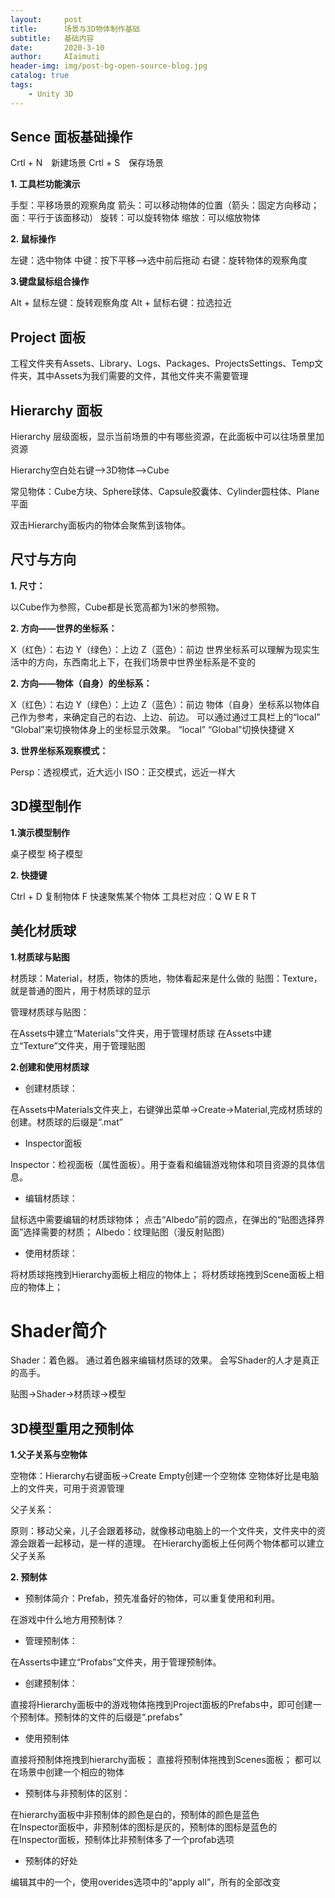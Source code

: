 ```yaml
---
layout:     post
title:      场景与3D物体制作基础
subtitle:   基础内容
date:       2020-3-10
author:     AIaimuti
header-img: img/post-bg-open-source-blog.jpg
catalog: true
tags:
    - Unity 3D
---
```


## Sence 面板基础操作

Crtl + N　新建场景 Crtl + S　保存场景

**1. 工具栏功能演示**

手型：平移场景的观察角度
箭头：可以移动物体的位置（箭头：固定方向移动；面：平行于该面移动）
旋转：可以旋转物体
缩放：可以缩放物体

**2. 鼠标操作**

左键：选中物体
中键：按下平移-->选中前后拖动
右键：旋转物体的观察角度

**3.键盘鼠标组合操作**

Alt + 鼠标左键：旋转观察角度
Alt + 鼠标右键：拉选拉近

## Project 面板

工程文件夹有Assets、Library、Logs、Packages、ProjectsSettings、Temp文件夹，其中Assets为我们需要的文件，其他文件夹不需要管理

## Hierarchy 面板

Hierarchy 层级面板，显示当前场景的中有哪些资源，在此面板中可以往场景里加资源

Hierarchy空白处右键-->3D物体-->Cube

常见物体：Cube方块、Sphere球体、Capsule胶囊体、Cylinder圆柱体、Plane平面

双击Hierarchy面板内的物体会聚焦到该物体。

## 尺寸与方向

**1. 尺寸：**

以Cube作为参照，Cube都是长宽高都为1米的参照物。

**2. 方向——世界的坐标系：**

X（红色）：右边
Y（绿色）：上边
Z（蓝色）：前边
世界坐标系可以理解为现实生活中的方向，东西南北上下，在我们场景中世界坐标系是不变的

**2. 方向——物体（自身）的坐标系：**

X（红色）：右边
Y（绿色）：上边
Z（蓝色）：前边
物体（自身）坐标系以物体自己作为参考，来确定自己的右边、上边、前边。
可以通过通过工具栏上的“local” “Global”来切换物体身上的坐标显示效果。
“local” “Global”切换快捷键 X

**3. 世界坐标系观察模式：**

Persp：透视模式，近大远小
ISO：正交模式，远近一样大

## 3D模型制作

**1.演示模型制作**

桌子模型
椅子模型

**2. 快捷键**

Ctrl + D 复制物体
F 快速聚焦某个物体
工具栏对应：Q W E R T

## 美化材质球

**1.材质球与贴图**

材质球：Material，材质，物体的质地，物体看起来是什么做的
贴图：Texture，就是普通的图片，用于材质球的显示

管理材质球与贴图：

在Assets中建立“Materials”文件夹，用于管理材质球
在Assets中建立“Texture”文件夹，用于管理贴图

**2.创建和使用材质球**

+ 创建材质球：

在Assets中Materials文件夹上，右键弹出菜单->Create->Material,完成材质球的创建。材质球的后缀是“.mat”

+ Inspector面板

Inspector：检视面板（属性面板）。用于查看和编辑游戏物体和项目资源的具体信息。

+ 编辑材质球：

鼠标选中需要编辑的材质球物体；
点击“Albedo”前的圆点，在弹出的“贴图选择界面”选择需要的材质；
Albedo：纹理贴图（漫反射贴图）

+ 使用材质球：

将材质球拖拽到Hierarchy面板上相应的物体上；
将材质球拖拽到Scene面板上相应的物体上；

# Shader简介

Shader：着色器。
通过着色器来编辑材质球的效果。
会写Shader的人才是真正的高手。

贴图->Shader->材质球->模型

## 3D模型重用之预制体

**1.父子关系与空物体**

空物体：Hierarchy右键面板->Create Empty创建一个空物体
空物体好比是电脑上的文件夹，可用于资源管理

父子关系：

原则：移动父亲，儿子会跟着移动，就像移动电脑上的一个文件夹，文件夹中的资源会跟着一起移动，是一样的道理。
在Hierarchy面板上任何两个物体都可以建立父子关系

**2. 预制体**

+ 预制体简介：Prefab，预先准备好的物体，可以重复使用和利用。

在游戏中什么地方用预制体？

+ 管理预制体：

在Asserts中建立“Profabs”文件夹，用于管理预制体。

+ 创建预制体：

直接将Hierarchy面板中的游戏物体拖拽到Project面板的Prefabs中，即可创建一个预制体。预制体的文件的后缀是“.prefabs”

+ 使用预制体

直接将预制体拖拽到hierarchy面板；
直接将预制体拖拽到Scenes面板；
都可以在场景中创建一个相应的物体

+ 预制体与非预制体的区别：

在hierarchy面板中非预制体的颜色是白的，预制体的颜色是蓝色<br>
在Inspector面板中，非预制体的图标是灰的，预制体的图标是蓝色的<br>
在Inspector面板，预制体比非预制体多了一个profab选项

+ 预制体的好处

编辑其中的一个，使用overides选项中的“apply all”，所有的全部改变  
